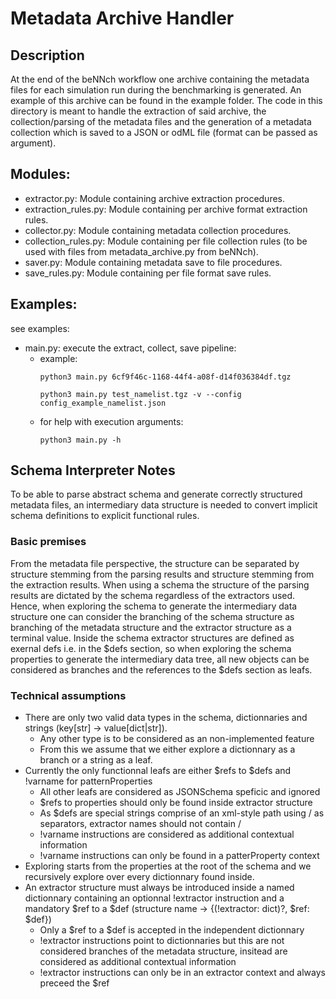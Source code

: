 # Metadata Archive Handler

## Description
At the end of the beNNch workflow one archive containing the metadata files for each simulation run during the benchmarking is generated. An example of this archive can be found in the example folder. The code in this directory is meant to handle the extraction of said archive, the collection/parsing of the metadata files and the generation of a metadata collection which is saved to a JSON or odML file (format can be passed as argument).

## Modules:
* extractor.py: Module containing archive extraction procedures.
* extraction_rules.py: Module containing per archive format extraction rules.
* collector.py: Module containing metadata collection procedures.
* collection_rules.py: Module containing per file collection rules (to be used with files from metadata_archive.py from beNNch).
* saver.py: Module containing metadata save to file procedures.
* save_rules.py: Module containing per file format save rules.

## Examples:
see examples:
* main.py: execute the extract, collect, save pipeline:
    * example:
        ```shell
        python3 main.py 6cf9f46c-1168-44f4-a08f-d14f036384df.tgz
        ```
        ```shell
        python3 main.py test_namelist.tgz -v --config config_example_namelist.json
        ```
    * for help with execution arguments:
    	```shell
        python3 main.py -h
        ```

## Schema Interpreter Notes
To be able to parse abstract schema and generate correctly structured metadata files,
an intermediary data structure is needed to convert implicit schema definitions to explicit functional rules.

### Basic premises
From the metadata file perspective, the structure can be separated by structure stemming from the parsing results
and structure stemming from the extraction results.
When using a schema the structure of the parsing results are dictated by the schema regardless of the extractors used.
Hence, when exploring the schema to generate the intermediary data structure
one can consider the branching of the schema structure as branching of the metadata structure
and the extractor structure as a terminal value.
Inside the schema extractor structures are defined as exernal defs i.e. in the $defs section, so
when exploring the schema properties to generate the intermediary data tree, all new objects can be considered as branches
and the references to the $defs section as leafs.

### Technical assumptions
- There are only two valid data types in the schema, dictionnaries and strings (key[str] -> value[dict|str]).
  - Any other type is to be considered as an non-implemented feature
  - From this we assume that we either explore a dictionnary as a branch or a string as a leaf.
- Currently the only functionnal leafs are either $refs to $defs and !varname for patternProperties
  - All other leafs are considered as JSONSchema speficic and ignored
  - $refs to properties should only be found inside extractor structure
  - As $defs are special strings comprise of an xml-style path using / as separators, extractor names should not contain /
  - !varname instructions are considered as additional contextual information
  - !varname instructions can only be found in a patterProperty context
- Exploring starts from the properties at the root of the schema and we recursively explore over every dictionnary found inside.
- An extractor structure must always be introduced inside a named dictionnary containing an optionnal !extractor instruction and a mandatory $ref to a $def (structure name -> {(!extractor: dict)?, $ref: $def})
  - Only a $ref to a $def is accepted in the independent dictionnary
  - !extractor instructions point to dictionnaries but this are not considered branches of the metadata structure, insitead are considered as additional contextual information
  - !extractor instructions can only be in an extractor context and always preceed the $ref
